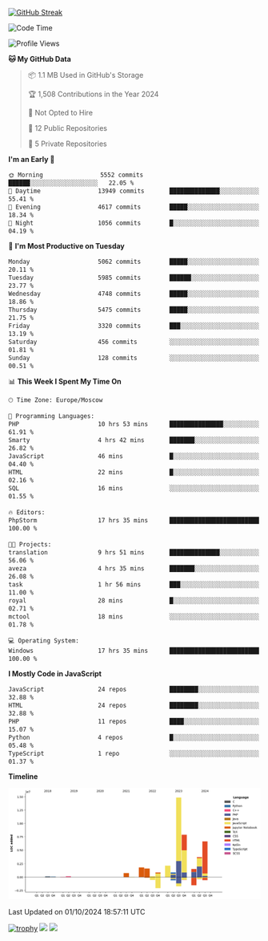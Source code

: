 [![GitHub Streak](https://github-readme-streak-stats.herokuapp.com/?user=yogik10)](https://git.io/streak-stats)
<!--START_SECTION:waka-->
![Code Time](http://img.shields.io/badge/Code%20Time-872%20hrs%2039%20mins-blue)

![Profile Views](http://img.shields.io/badge/Profile%20Views-0-blue)

**🐱 My GitHub Data** 

> 📦 1.1 MB Used in GitHub's Storage 
 > 
> 🏆 1,508 Contributions in the Year 2024
 > 
> 🚫 Not Opted to Hire
 > 
> 📜 12 Public Repositories 
 > 
> 🔑 5 Private Repositories 
 > 
**I'm an Early 🐤** 

```text
🌞 Morning                5552 commits        ██████░░░░░░░░░░░░░░░░░░░   22.05 % 
🌆 Daytime                13949 commits       ██████████████░░░░░░░░░░░   55.41 % 
🌃 Evening                4617 commits        █████░░░░░░░░░░░░░░░░░░░░   18.34 % 
🌙 Night                  1056 commits        █░░░░░░░░░░░░░░░░░░░░░░░░   04.19 % 
```
📅 **I'm Most Productive on Tuesday** 

```text
Monday                   5062 commits        █████░░░░░░░░░░░░░░░░░░░░   20.11 % 
Tuesday                  5985 commits        ██████░░░░░░░░░░░░░░░░░░░   23.77 % 
Wednesday                4748 commits        █████░░░░░░░░░░░░░░░░░░░░   18.86 % 
Thursday                 5475 commits        █████░░░░░░░░░░░░░░░░░░░░   21.75 % 
Friday                   3320 commits        ███░░░░░░░░░░░░░░░░░░░░░░   13.19 % 
Saturday                 456 commits         ░░░░░░░░░░░░░░░░░░░░░░░░░   01.81 % 
Sunday                   128 commits         ░░░░░░░░░░░░░░░░░░░░░░░░░   00.51 % 
```


📊 **This Week I Spent My Time On** 

```text
🕑︎ Time Zone: Europe/Moscow

💬 Programming Languages: 
PHP                      10 hrs 53 mins      ███████████████░░░░░░░░░░   61.91 % 
Smarty                   4 hrs 42 mins       ███████░░░░░░░░░░░░░░░░░░   26.82 % 
JavaScript               46 mins             █░░░░░░░░░░░░░░░░░░░░░░░░   04.40 % 
HTML                     22 mins             █░░░░░░░░░░░░░░░░░░░░░░░░   02.16 % 
SQL                      16 mins             ░░░░░░░░░░░░░░░░░░░░░░░░░   01.55 % 

🔥 Editors: 
PhpStorm                 17 hrs 35 mins      █████████████████████████   100.00 % 

🐱‍💻 Projects: 
translation              9 hrs 51 mins       ██████████████░░░░░░░░░░░   56.06 % 
aveza                    4 hrs 35 mins       ███████░░░░░░░░░░░░░░░░░░   26.08 % 
task                     1 hr 56 mins        ███░░░░░░░░░░░░░░░░░░░░░░   11.00 % 
royal                    28 mins             █░░░░░░░░░░░░░░░░░░░░░░░░   02.71 % 
mctool                   18 mins             ░░░░░░░░░░░░░░░░░░░░░░░░░   01.78 % 

💻 Operating System: 
Windows                  17 hrs 35 mins      █████████████████████████   100.00 % 
```

**I Mostly Code in JavaScript** 

```text
JavaScript               24 repos            ████████░░░░░░░░░░░░░░░░░   32.88 % 
HTML                     24 repos            ████████░░░░░░░░░░░░░░░░░   32.88 % 
PHP                      11 repos            ████░░░░░░░░░░░░░░░░░░░░░   15.07 % 
Python                   4 repos             █░░░░░░░░░░░░░░░░░░░░░░░░   05.48 % 
TypeScript               1 repo              ░░░░░░░░░░░░░░░░░░░░░░░░░   01.37 % 
```



**Timeline**

![Lines of Code chart](https://raw.githubusercontent.com/Yogik10/Yogik10/main/assets/bar_graph.png)


 Last Updated on 01/10/2024 18:57:11 UTC
<!--END_SECTION:waka-->
[![trophy](https://github-profile-trophy.vercel.app/?username=yogik10)](https://github.com/ryo-ma/github-profile-trophy)
![](https://github-profile-summary-cards.vercel.app/api/cards/profile-details?username=yogik10&theme=solarized_dark)
![](https://github-profile-summary-cards.vercel.app/api/cards/most-commit-language?username=yogik10&theme=solarized_dark)


